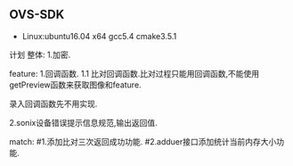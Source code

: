## OVS-SDK
- Linux:ubuntu16.04 x64 gcc5.4 cmake3.5.1

计划
整体:
1.加密.

feature:
1.回调函数.
1.1
比对回调函数.比对过程只能用回调函数,不能使用getPreview函数来获取图像和feature.

录入回调函数先不用实现.

2.sonix设备错误提示信息规范,输出返回值.

match:
#1.添加比对三次返回成功功能.
#2.adduer接口添加统计当前内存大小功能.



